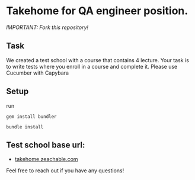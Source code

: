 # Takehome for QA engineer position.

*IMPORTANT: Fork this repository!*

## Task

We created a test school with a course that contains 4 lecture.
Your task is to write tests where you enroll in a course and complete it.
Please use Cucumber with Capybara


## Setup

run
```
gem install bundler
```

```
bundle install
```

## Test school base url:

* [takehome.zeachable.com](http://takehome.zeachable.com)

Feel free to reach out if you have any questions!
